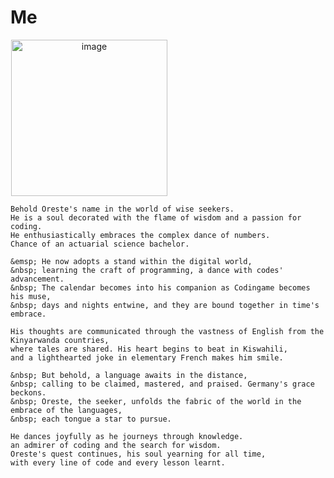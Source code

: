 # Me
<!DOCTYPE html>
<html>
	<body>
		<div align= "center";>
		    <img src="https://github.com/tuoreste/tuoreste/blob/03cf09f272e6487c6376e05f60e389b404c2a491/giphy.gif" alt="image" style="width: 250px; margin-right: 50%;">
		</div>
	</body>
</html>

	Behold Oreste's name in the world of wise seekers.
	He is a soul decorated with the flame of wisdom and a passion for coding.
	He enthusiastically embraces the complex dance of numbers.
	Chance of an actuarial science bachelor.
	
	&emsp; He now adopts a stand within the digital world,
	&nbsp; learning the craft of programming, a dance with codes' advancement.
	&nbsp; The calendar becomes into his companion as Codingame becomes his muse,
	&nbsp; days and nights entwine, and they are bound together in time's embrace.

	His thoughts are communicated through the vastness of English from the Kinyarwanda countries,
	where tales are shared. His heart begins to beat in Kiswahili,
	and a lighthearted joke in elementary French makes him smile.

	&nbsp; But behold, a language awaits in the distance,
	&nbsp; calling to be claimed, mastered, and praised. Germany's grace beckons.
	&nbsp; Oreste, the seeker, unfolds the fabric of the world in the embrace of the languages,
	&nbsp; each tongue a star to pursue.

	He dances joyfully as he journeys through knowledge.
	an admirer of coding and the search for wisdom.
	Oreste's quest continues, his soul yearning for all time,
	with every line of code and every lesson learnt.
